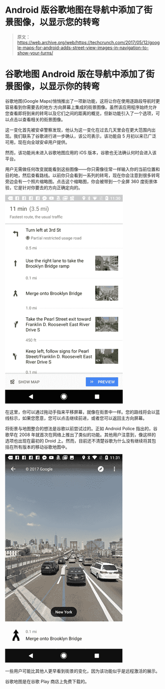 # Android 版谷歌地图在导航中添加了街景图像，以显示您的转弯 

> 原文：<https://web.archive.org/web/https://techcrunch.com/2017/05/12/google-maps-for-android-adds-street-view-images-in-navigation-to-show-your-turns/>

# 谷歌地图 Android 版在导航中添加了街景图像，以显示你的转弯

谷歌地图(Google Maps)悄悄推出了一项新功能，这将让你在使用逐路段导航时更容易看到你需要去的地方:方向屏幕上集成的街景图像。虽然该应用程序始终允许您查看即将到来的转弯以及它们之间的距离的概览，但新功能引入了一个选项，可以点击以查看相关的街景图像。

这一变化首先被安卓警察发现，他认为这一变化在过去几天里会在更大范围内出现。我们联系了谷歌进行进一步确认，该公司表示，该功能自 5 月初以来已广泛可用，现在向全球安卓用户提供。

然而，该功能尚未进入谷歌地图应用的 iOS 版本，谷歌也无法确认何时会进入该平台。

用户无需做任何改变就能看到这些图像——你只需像往常一样输入你的当前位置和目的地，然后查看路线。以前你只会看到一系列的转弯，现在你会注意到很多转弯旁边会有一个照片缩略图。点击这个缩略图，你会被带到一个全屏 360 度街景体验，它是针对你要去的方向正确定向的。

![](img/ded12f8aadf066a6f7c1e20190c9b8e8.png)

在这里，你可以通过拖动手指来平移屏幕，就像在街景中一样。您的路线将会以蓝线标示，如果您愿意，您可以点击继续前进，或者您可以返回主方向屏幕。

将街景与地图整合的想法是谷歌以前尝试过的。正如 Android Police 指出的，谷歌早在 2008 年就首次在网络上推出了类似的功能。其他用户注意到，像这样的选项也出现在最初的 Droid 上。然而，目前还不清楚谷歌为什么没有继续将其包括在所有版本的移动谷歌地图中。

![](img/ef76e2318745fe45625dd0bb9a227442.png)

一些用户可能比其他人更早看到街景的变化，因为该功能似乎是远程激活的展示。

谷歌地图是在谷歌 Play 商店上免费下载的。